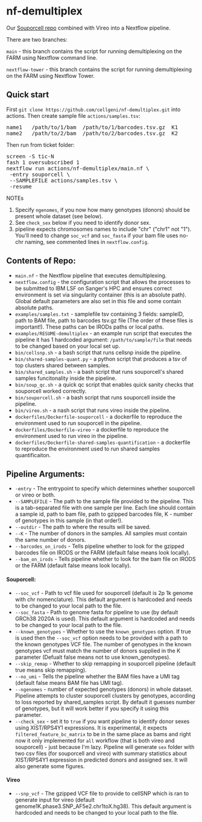 # nf-demultiplex
Our [Souporcell repo](https://github.com/cellgeni/souporcell) combined with Vireo into a Nextflow pipeline.

There are two branches:

`main` - this branch contains the script for running demultiplexing on the FARM using Nextflow command line.

`nextflow-tower` - this branch contains the script for running demultiplexing on the FARM using Nextflow Tower.

## Quick start
First `git clone https://github.com/cellgeni/nf-demultiplex.git` into actions. Then create sample file `actions/samples.tsv`:
<pre>
name1	/path/to/1/bam	/path/to/1/barcodes.tsv.gz  K1
name2	/path/to/2/bam	/path/to/2/barcodes.tsv.gz  K2
</pre>

Then run from ticket folder:
<pre>
screen -S tic-N
fash 1 oversubscribed 1
nextflow run actions/nf-demultiplex/main.nf \
 -entry souporcell \
 --SAMPLEFILE actions/samples.tsv \
 -resume
</pre>

NOTEs
1. Specify `ngenomes`, if you  now how many genotypes (donors) should be present whole dataset (see below).
2. See `check_sex` below if you need to identify donor sex.
3. pipeline expects chromosomes names to include "chr" ("chr1" not "1"). You'll need to change `soc_vcf` and `soc_fasta` if your bam file uses no-chr naming, see commented lines in `nextflow.config`.

## Contents of Repo:
* `main.nf` - the Nextflow pipeline that executes demultiplexing.
* `nextflow.config` - the configuration script that allows the processes to be submitted to IBM LSF on Sanger's HPC and ensures correct environment is set via singularity container (this is an absolute path). Global default parameters are also set in this file and some contain absolute paths.
* `examples/samples.txt` - samplefile tsv containing 3 fields: sampleID, path to BAM file, path to barcodes tsv.gz file (The order of these files is important!). These paths can be IRODs paths or local paths.
* `examples/RESUME-demultiplex` - an example run script that executes the pipeline it has 1 hardcoded argument: `/path/to/sample/file` that needs to be changed based on your local set up.
* `bin/cellsnp.sh` - a bash script that runs cellsnp inside the pipeline.
* `bin/shared-samples-quant.py` - a python script that produces a tsv of top clusters shared between samples.
* `bin/shared_samples.sh` - a bash script that runs souporcell's shared samples funcitonality inside the pipeline.
* `bin/soup_qc.sh` - a quick qc script that enables quick sanity checks that souporcell worked correctly.
* `bin/souporcell.sh` - a bash script that runs souporcell inside the pipeline.
* `bin/vireo.sh` - a nash script that runs vireo inside the pipeline.
* `dockerfiles/Dockerfile-souporcell` - a dockerfile to reproduce the environment used to run souporcell in the pipeline.
* `dockerfiles/Dockerfile-vireo` - a dockerfile to reproduce the environment used to run vireo in the pipeline.
* `dockerfiles/Dockerfile-shared-samples-quantification` - a dockerfile to reproduce the environment used to run shared samples quantificaiton.

## Pipeline Arguments:
* `-entry` - The entrypoint to specify which determines whether souporcell or vireo or both.
* `--SAMPLEFILE` - The path to the sample file provided to the pipeline. This is a tab-separated file with one sample per line. Each line should contain a sample id, path to bam file, path to gzipped barcodes file, K - number of genotypes in this sample (in that order!).
* `--outdir` - The path to where the results will be saved.
* `--K` - The number of donors in the samples. All samples must contain the same number of donors.
* `--barcodes_on_irods` - Tells pipeline whether to look for the gzipped barcodes file on IRODS or the FARM (default false means look locally).
* `--bam_on_irods` - Tells pipeline whether to look for the bam file on IRODS or the FARM (default false means look locally).
#### Souporcell:
* `--soc_vcf` - Path to vcf file used for souporcell (default is 2p 1k genome with chr nomenclature). This default argument is hardcoded and needs to be changed to your local path to the file. 
* `--soc_fasta` - Path to  genome fasta for pipeline to use (by default GRCh38 2020A is used). This default argument is hardcoded and needs to be changed to your local path to the file. 
* `--known_genotypes` - Whether to use the `known_genotypes` option. If true is used then the `--soc_vcf` option needs to be provided with a path to the known genotypes VCF file. The number of genotypes in the known genotypes vcf must match the number of donors supplied in the K parameter (Defualt false means not to use known_genotypes).
* `--skip_remap` - Whether to skip remapping in souporcell pipeline (default true means skip remapping).
* `--no_umi` - Tells the pipeline whether the BAM files have a UMI tag (default false means BAM file has UMI tag).
* `--ngenomes` - number of expected genotypes (donors) in whole dataset. Pipeline attempts to cluster souporcell clusters by genotypes, according to loss reported by shared_samples script. By default it guesses number of genotypes, but it will work better if you specify it using this parameter.
* `--check_sex` - set it to `true` if you want pipeline to identify donor sexes using XIST/RPS4Y1 expressions. It is experimental, it expects `filtered_feature_bc_matrix` to be in the same place as bams and right now it only implemented for `all` workflow (that is both vireo and souporcell) - just because I'm lazy. Pipeline will generate `sex` folder with two csv files (for souporcell and vireo) with summary statistics about XIST/RPS4Y1 expression in predicted donors and assigned sex. It will also generate some figures.
#### Vireo
* `--snp_vcf` - The gzipped VCF file to provide to cellSNP which is ran to generate input for vireo (default genome1K.phase3.SNP_AF5e2.chr1toX.hg38). This default argument is hardcoded and needs to be changed to your local path to the file. 
